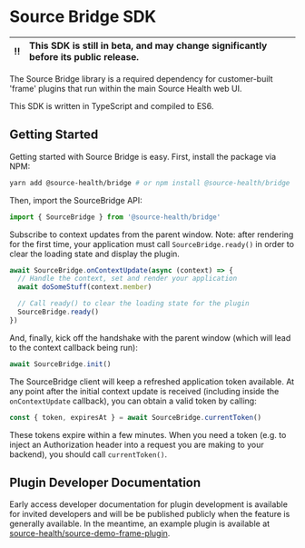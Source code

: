 # Source Bridge SDK

| :bangbang: | This SDK is still in beta, and may change significantly before its public release. |
| :--------: | :--------------------------------------------------------------------------------- |

The Source Bridge library is a required dependency for customer-built 'frame' plugins that run within the main
Source Health web UI.

This SDK is written in TypeScript and compiled to ES6.

## Getting Started

Getting started with Source Bridge is easy. First, install the package via NPM:

```bash
yarn add @source-health/bridge # or npm install @source-health/bridge
```

Then, import the SourceBridge API:

```typescript
import { SourceBridge } from '@source-health/bridge'
```

Subscribe to context updates from the parent window.
Note: after rendering for the first time, your application must call `SourceBridge.ready()`
in order to clear the loading state and display the plugin.

```typescript
await SourceBridge.onContextUpdate(async (context) => {
  // Handle the context, set and render your application
  await doSomeStuff(context.member)

  // Call ready() to clear the loading state for the plugin
  SourceBridge.ready()
})
```

And, finally, kick off the handshake with the parent window (which will lead to the context callback being run):

```typescript
await SourceBridge.init()
```

The SourceBridge client will keep a refreshed application token available. At
any point after the initial context update is received (including inside the
`onContextUpdate` callback), you can obtain a valid token by calling:

```typescript
const { token, expiresAt } = await SourceBridge.currentToken()
```

These tokens expire within a few minutes. When you need a token (e.g. to inject
an Authorization header into a request you are making to your backend), you
should call `currentToken()`.

## Plugin Developer Documentation

Early access developer documentation for plugin development is available for
invited developers and will be be published publicly when the feature is
generally available. In the meantime, an example plugin is available at
[source-health/source-demo-frame-plugin](https://github.com/source-health/source-demo-frame-plugin).
